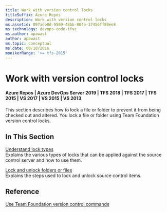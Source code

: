 ```yaml
---
title: Work with version control locks
titleSuffix: Azure Repos
description: Work with version control locks
ms.assetid: 097adb8d-9509-48bb-804e-37456ff80ee8
ms.technology: devops-code-tfvc
ms.author: apawast
author: apawast
ms.topic: conceptual
ms.date: 08/10/2016
monikerRange: '>= tfs-2015'
---
```



# Work with version control locks

#### Azure Repos | Azure DevOps Server 2019 | TFS 2018 | TFS 2017 | TFS 2015 | VS 2017 | VS 2015 | VS 2013

This section describes how to lock a file or folder to prevent it from being checked out and altered. You lock a file or folder using Team Foundation version control locks.

## In This Section

[Understand lock types](understand-lock-types.md)     
Explains the various types of locks that can be applied against the source control server and how to use them.

[Lock and unlock folders or files](lock-unlock-folders-files.md)     
Explains the steps used to lock and unlock source control items.

## Reference

 [Use Team Foundation version control commands](use-team-foundation-version-control-commands.md) 
